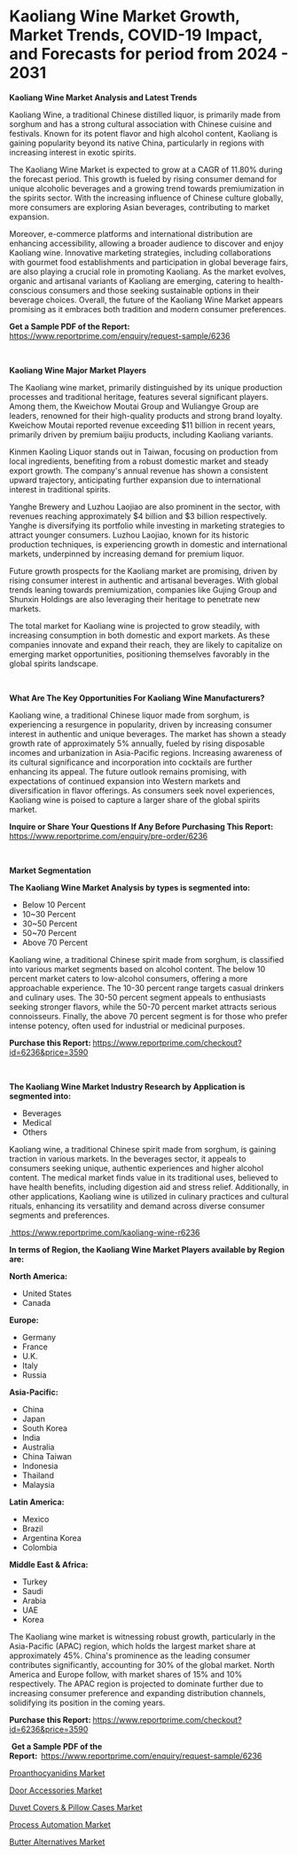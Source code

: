<p><h1>Kaoliang Wine Market Growth, Market Trends, COVID-19 Impact, and Forecasts for period from 2024 - 2031</h1></p><p><strong>Kaoliang Wine Market Analysis and Latest Trends</strong></p>
<p><p>Kaoliang Wine, a traditional Chinese distilled liquor, is primarily made from sorghum and has a strong cultural association with Chinese cuisine and festivals. Known for its potent flavor and high alcohol content, Kaoliang is gaining popularity beyond its native China, particularly in regions with increasing interest in exotic spirits.</p><p>The Kaoliang Wine Market is expected to grow at a CAGR of 11.80% during the forecast period. This growth is fueled by rising consumer demand for unique alcoholic beverages and a growing trend towards premiumization in the spirits sector. With the increasing influence of Chinese culture globally, more consumers are exploring Asian beverages, contributing to market expansion. </p><p>Moreover, e-commerce platforms and international distribution are enhancing accessibility, allowing a broader audience to discover and enjoy Kaoliang wine. Innovative marketing strategies, including collaborations with gourmet food establishments and participation in global beverage fairs, are also playing a crucial role in promoting Kaoliang. As the market evolves, organic and artisanal variants of Kaoliang are emerging, catering to health-conscious consumers and those seeking sustainable options in their beverage choices. Overall, the future of the Kaoliang Wine Market appears promising as it embraces both tradition and modern consumer preferences.</p></p>
<p><strong>Get a Sample PDF of the Report:&nbsp;</strong> <a href="https://www.reportprime.com/enquiry/request-sample/6236">https://www.reportprime.com/enquiry/request-sample/6236</a></p>
<p>&nbsp;</p>
<p><strong>Kaoliang Wine Major Market Players</strong></p>
<p><p>The Kaoliang wine market, primarily distinguished by its unique production processes and traditional heritage, features several significant players. Among them, the Kweichow Moutai Group and Wuliangye Group are leaders, renowned for their high-quality products and strong brand loyalty. Kweichow Moutai reported revenue exceeding $11 billion in recent years, primarily driven by premium baijiu products, including Kaoliang variants.</p><p>Kinmen Kaoling Liquor stands out in Taiwan, focusing on production from local ingredients, benefiting from a robust domestic market and steady export growth. The company's annual revenue has shown a consistent upward trajectory, anticipating further expansion due to international interest in traditional spirits. </p><p>Yanghe Brewery and Luzhou Laojiao are also prominent in the sector, with revenues reaching approximately $4 billion and $3 billion respectively. Yanghe is diversifying its portfolio while investing in marketing strategies to attract younger consumers. Luzhou Laojiao, known for its historic production techniques, is experiencing growth in domestic and international markets, underpinned by increasing demand for premium liquor.</p><p>Future growth prospects for the Kaoliang market are promising, driven by rising consumer interest in authentic and artisanal beverages. With global trends leaning towards premiumization, companies like Gujing Group and Shunxin Holdings are also leveraging their heritage to penetrate new markets. </p><p>The total market for Kaoliang wine is projected to grow steadily, with increasing consumption in both domestic and export markets. As these companies innovate and expand their reach, they are likely to capitalize on emerging market opportunities, positioning themselves favorably in the global spirits landscape.</p></p>
<p>&nbsp;</p>
<p><strong>What Are The Key Opportunities For Kaoliang Wine Manufacturers?</strong></p>
<p><p>Kaoliang wine, a traditional Chinese liquor made from sorghum, is experiencing a resurgence in popularity, driven by increasing consumer interest in authentic and unique beverages. The market has shown a steady growth rate of approximately 5% annually, fueled by rising disposable incomes and urbanization in Asia-Pacific regions. Increasing awareness of its cultural significance and incorporation into cocktails are further enhancing its appeal. The future outlook remains promising, with expectations of continued expansion into Western markets and diversification in flavor offerings. As consumers seek novel experiences, Kaoliang wine is poised to capture a larger share of the global spirits market.</p></p>
<p><strong>Inquire or Share Your Questions If Any Before Purchasing This Report:</strong> <a href="https://www.reportprime.com/enquiry/pre-order/6236">https://www.reportprime.com/enquiry/pre-order/6236</a></p>
<p>&nbsp;</p>
<p><strong>Market Segmentation</strong></p>
<p><strong>The Kaoliang Wine Market Analysis by types is segmented into:</strong></p>
<p><ul><li>Below 10 Percent</li><li>10~30 Percent</li><li>30~50 Percent</li><li>50~70 Percent</li><li>Above 70 Percent</li></ul></p>
<p><p>Kaoliang wine, a traditional Chinese spirit made from sorghum, is classified into various market segments based on alcohol content. The below 10 percent market caters to low-alcohol consumers, offering a more approachable experience. The 10-30 percent range targets casual drinkers and culinary uses. The 30-50 percent segment appeals to enthusiasts seeking stronger flavors, while the 50-70 percent market attracts serious connoisseurs. Finally, the above 70 percent segment is for those who prefer intense potency, often used for industrial or medicinal purposes.</p></p>
<p><strong>Purchase this Report:&nbsp;</strong><a href="https://www.reportprime.com/checkout?id=6236&price=3590">https://www.reportprime.com/checkout?id=6236&price=3590</a></p>
<p>&nbsp;</p>
<p><strong>The Kaoliang Wine Market Industry Research by Application is segmented into:</strong></p>
<p><ul><li>Beverages</li><li>Medical</li><li>Others</li></ul></p>
<p><p>Kaoliang wine, a traditional Chinese spirit made from sorghum, is gaining traction in various markets. In the beverages sector, it appeals to consumers seeking unique, authentic experiences and higher alcohol content. The medical market finds value in its traditional uses, believed to have health benefits, including digestion aid and stress relief. Additionally, in other applications, Kaoliang wine is utilized in culinary practices and cultural rituals, enhancing its versatility and demand across diverse consumer segments and preferences.</p></p>
<p><a href="https://www.reportprime.com/kaoliang-wine-r6236">&nbsp;https://www.reportprime.com/kaoliang-wine-r6236</a></p>
<p><strong>In terms of Region, the Kaoliang Wine Market Players available by Region are:</strong></p>
<p>
    <p> <strong> North America: </strong>
        <ul>
            <li>United States</li>
            <li>Canada</li>
        </ul>
        </p> 
    <p> <strong> Europe: </strong>
        <ul>
            <li>Germany</li>
            <li>France</li>
            <li>U.K.</li>
            <li>Italy</li>
            <li>Russia</li>
        </ul>
        </p> 
    <p> <strong> Asia-Pacific: </strong>
        <ul>
            <li>China</li>
            <li>Japan</li>
            <li>South Korea</li>
            <li>India</li>
            <li>Australia</li>
            <li>China Taiwan</li>
            <li>Indonesia</li>
            <li>Thailand</li>
            <li>Malaysia</li>
        </ul>
        </p> 
    <p> <strong> Latin America: </strong>
        <ul>
            <li>Mexico</li>
            <li>Brazil</li>
            <li>Argentina Korea</li>
            <li>Colombia</li>
        </ul>
        </p> 
    <p> <strong> Middle East & Africa: </strong>
        <ul>
            <li>Turkey</li>
            <li>Saudi</li>
            <li>Arabia</li>
            <li>UAE</li>
            <li>Korea</li>
        </ul>
    </p>
    </p>
<p><p>The Kaoliang wine market is witnessing robust growth, particularly in the Asia-Pacific (APAC) region, which holds the largest market share at approximately 45%. China's prominence as the leading consumer contributes significantly, accounting for 30% of the global market. North America and Europe follow, with market shares of 15% and 10% respectively. The APAC region is projected to dominate further due to increasing consumer preference and expanding distribution channels, solidifying its position in the coming years.</p></p>
<p><strong>Purchase this Report: </strong><a href="https://www.reportprime.com/checkout?id=6236&price=3590">https://www.reportprime.com/checkout?id=6236&price=3590</a></p>
<p>&nbsp;<strong>Get a Sample PDF of the Report:&nbsp;&nbsp;</strong><a href="https://www.reportprime.com/enquiry/request-sample/6236">https://www.reportprime.com/enquiry/request-sample/6236</a></p>
<p><strong></strong></p>
<p><p><a href="https://medium.com/@charlesporter2662/market-forecast-global-proanthocyanidins-trends-and-impact-analysis-2024-2031-by-application-032f41f79040">Proanthocyanidins Market</a></p><p><a href="https://www.linkedin.com/pulse/door-accessories-market-global-regional-analysis-2024-al7gc?trackingId=uoC%2FmoUXQgCaymN6XrjQSw%3D%3D">Door Accessories Market</a></p><p><a href="https://www.linkedin.com/pulse/duvet-covers-pillow-cases-market-outlook-complete-industry-0ylqc?trackingId=YbiGhewMSvuRGucT35c9iA%3D%3D">Duvet Covers & Pillow Cases Market</a></p><p><a href="https://medium.com/@charlesporter2662/process-automation-market-growth-market-segmentation-and-regional-analysis-global-forecast-2031-56ede9420afb">Process Automation Market</a></p><p><a href="https://github.com/RichRobinson5/Market-Research-Report-List-6/blob/main/butter-alternatives-market.md">Butter Alternatives Market</a></p></p>